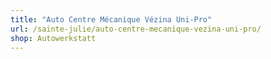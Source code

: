```yaml
---
title: "Auto Centre Mécanique Vézina Uni-Pro"
url: /sainte-julie/auto-centre-mecanique-vezina-uni-pro/
shop: Autowerkstatt
---
```

